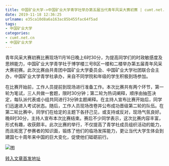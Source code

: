 ```yaml
---
title: 中国矿业大学->中国矿业大学青学社举办第五届当代青年风采大赛初赛 | cumt.net.cn
date: 2019-11-18 12:36:25
urlname: e35ca10d8a6a163ac85b455fac64f5ad
tags: 
- 中国矿业大学
categories:
- cumt.net.cn
- 中国矿业大学
---
```

青年风采大赛初赛比赛现场11月16日晚上6时30分，为提高同学们的时政敏感度及思辨能力，中国矿业大学青学社于博学楼三号B区一楼和二楼举办第五届青年风采大赛初赛。此次比赛由共青团中国矿业大学委员会、中国矿业大学社团联合会主办，中国矿业大学青学社承办，来自不同学院和年级的学生积极到场参加。

在比赛开始前，工作人员提前到现场进行准备工作。本次比赛共有两个环节，第一轮为笔试，三人共做一套题，限时30分钟；第二轮为热词阐释，顺序由抽签决定，每队派代表或小组共同进行3分钟主题阐释。在主持人宣布比赛开始后，同学们迅速进入考试状态。随后，工作人员现场改卷并公布成功晋级第二轮的队伍。在第二轮比赛中，同学们在给定的主题下各抒己见，或支持或反对，现场气氛良好。晚8时30分，主持人宣布本次比赛结束。赛后不少同学表示，这次比赛内容丰富，形式有趣，收获颇丰。此次比赛的举行，不仅提高了青学社成员组织活动的能力，而且拓宽了参赛者的知识面，锻炼了他们的临场发挥能力，更让当代大学生体会到建国七十周年来中国的巨大变化，促使他们砥砺前行。

![图](http://xwzx.cumt.edu.cn/_upload/article/images/42/8c/a880162a486582ada0ba250cf49f/08ab6917-58e3-4ea8-996c-d1a0c9f21ed2.jpg)

[转入文章首发地址](http://xwzx.cumt.edu.cn/64/4f/c523a549967/page.htm)